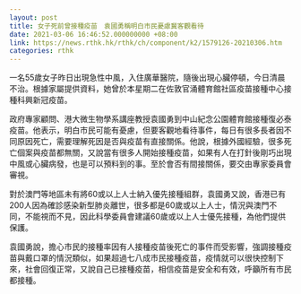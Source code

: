 ```yaml
---
layout: post
title: 女子死前曾接種疫苗　袁國勇稱明白市民憂慮冀客觀看待
date: 2021-03-06 16:46:52.000000000 +08:00
link: https://news.rthk.hk/rthk/ch/component/k2/1579126-20210306.htm
categories: rthk
---
```


一名55歲女子昨日出現急性中風，入住廣華醫院，隨後出現心臟停頓，今日清晨不治。根據家屬提供資料，她曾於本星期二在佐敦官涌體育館社區疫苗接種中心接種科興新冠疫苗。

政府專家顧問、港大微生物學系講座教授袁國勇到中山紀念公園體育館接種復必泰疫苗。他表示，明白市民可能有憂慮，但要客觀地看待事件，每日有很多長者因不同原因死亡，需要理解死因是否與疫苗有直接關係。他說，根據外國經驗，很多死亡個案與疫苗都無關，又說當有很多人開始接種疫苗，如果有人在打針後剛巧出現中風或心臟病發，也是可以預料到的事。至於會否有間接關係，要交由專家委員會審視。

對於澳門等地區未有將60或以上人士納入優先接種組群，袁國勇又說，香港已有200人因為確診感染新型肺炎離世，很多都是60歲或以上人士，情況與澳門不同，不能視而不見，因此科學委員會建議60歲或以上人士優先接種，為他們提供保護。

袁國勇說，擔心市民的接種率因有人接種疫苗後死亡的事件而受影響，強調接種疫苗與戴口罩的情況類似，如果超過七八成市民接種疫苗，疫情就可以很快控制下來，社會回復正常，又說自己已接種疫苗，相信疫苗是安全和有效，呼籲所有市民都接種。
